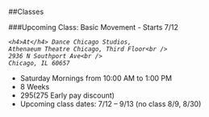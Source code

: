 
##Classes

###Upcoming Class: Basic Movement - Starts 7/12

<address>
    
    <h4>At</h4> Dance Chicago Studios,
    Athenaeum Theatre Chicago, Third Floor<br />
    2936 N Southport Ave<br />
    Chicago, IL 60657

</address>

+ Saturday Mornings from 10:00 AM to 1:00 PM
+ 8 Weeks
+ $295 ($275 Early pay discount)
+ Upcoming class dates: 7/12 – 9/13 (no class 8/9, 8/30)

